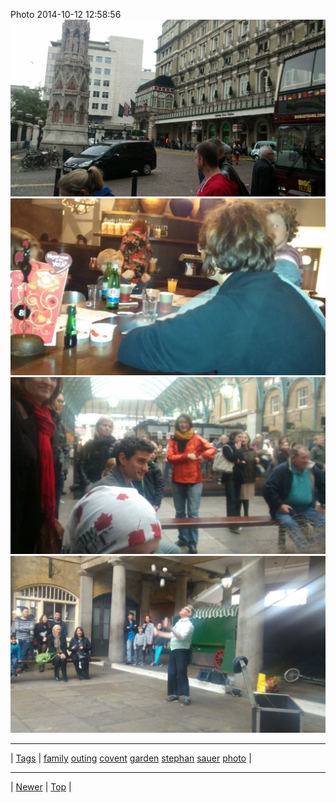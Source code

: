 <!--
title: Photo 2014-10-12 12
date: 2020-06-28T15:00:41.560Z
tags: family, outing, covent, garden, stephan, sauer, photo
-->











Photo 2014-10-12 12:58:56
![](99810542427-0.jpg)
![](99810542427-1.jpg)
![](99810542427-2.jpg)
![](99810542427-3.jpg)

<!--BOTTOM-POST-NAVIGATION-->
---

| [Tags](tags.md) | [family](tag-family.md) [outing](tag-outing.md) [covent](tag-covent.md) [garden](tag-garden.md) [stephan](tag-stephan.md) [sauer](tag-sauer.md) [photo](tag-photo.md) |

---

| [Newer](99641002932.md) | [Top](index.md) |